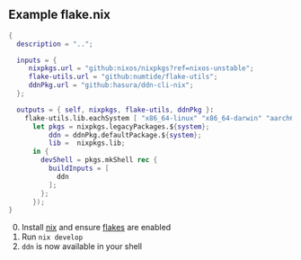 ## Example flake.nix

```nix
{
  description = "..";

  inputs = {
     nixpkgs.url = "github:nixos/nixpkgs?ref=nixos-unstable";
     flake-utils.url = "github:numtide/flake-utils";
     ddnPkg.url = "github:hasura/ddn-cli-nix";
  };

  outputs = { self, nixpkgs, flake-utils, ddnPkg }:
    flake-utils.lib.eachSystem [ "x86_64-linux" "x86_64-darwin" "aarch64-darwin" ] (system:
      let pkgs = nixpkgs.legacyPackages.${system};
          ddn = ddnPkg.defaultPackage.${system};
          lib =  nixpkgs.lib;
      in {
        devShell = pkgs.mkShell rec {
          buildInputs = [
            ddn
          ];
        };
      });
}
```

0. Install [nix](https://nixos.org/) and ensure [flakes](https://nixos.wiki/wiki/Flakes) are enabled
1. Run `nix develop`
2. `ddn` is now available in your shell
